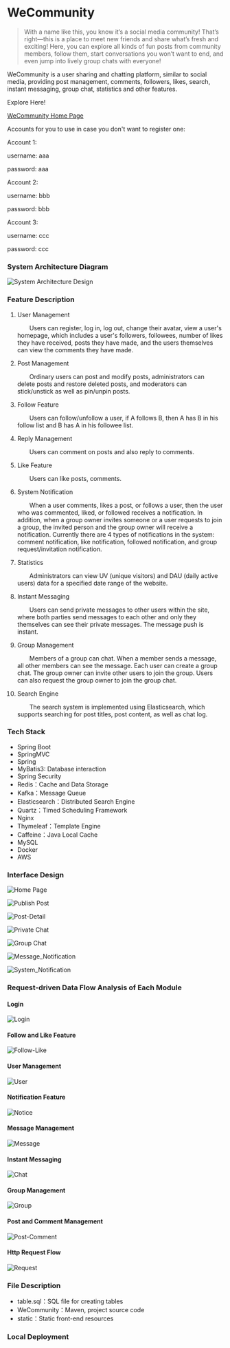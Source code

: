 # WeCommunity
> With a name like this, you know it’s a social media community! That’s right—this is a place to meet new friends and share what’s fresh and exciting! Here, you can explore all kinds of fun posts from community members, follow them, start conversations you won’t want to end, and even jump into lively group chats with everyone!

WeCommunity is a user sharing and chatting platform, similar to social media, providing post management, comments, followers, likes, search, instant messaging, group chat, statistics and other features.

Explore Here!

[WeCommunity Home Page](http://weco.us-east-2.elasticbeanstalk.com/wecommunity/index)

Accounts for you to use in case you don't want to register one:

Account 1:

username: aaa

password: aaa

Account 2:

username: bbb

password: bbb

Account 3:

username: ccc

password: ccc

### System Architecture Diagram

![System Architecture Design](docs/images/Architecture.png "System Architecture Design")


### Feature Description

1. User Management

   &emsp;&emsp;Users can register, log in, log out, change their avatar, view a user's homepage, which includes a user's followers, followees, number of likes they have received, posts they have made, and the users themselves can view the comments they have made.

2. Post Management

   &emsp;&emsp;Ordinary users can post and modify posts, administrators can delete posts and restore deleted posts, and moderators can stick/unstick as well as pin/unpin posts.

3. Follow Feature

   &emsp;&emsp;Users can follow/unfollow a user, if A follows B, then A has B in his follow list and B has A in his followee list.

4. Reply Management

   &emsp;&emsp;Users can comment on posts and also reply to comments.

5. Like Feature

   &emsp;&emsp;Users can like posts, comments.

6. System Notification

   &emsp;&emsp;When a user comments, likes a post, or follows a user, then the user who was commented, liked, or followed receives a notification. In addition, when a group owner invites someone or a user requests to join a group, the invited person and the group owner will receive a notification. Currently there are 4 types of notifications in the system: comment notification, like notification, followed notification, and group request/invitation notification.

7. Statistics

   &emsp;&emsp;Administrators can view UV (unique visitors) and DAU (daily active users) data for a specified date range of the website.

8. Instant Messaging

   &emsp;&emsp;Users can send private messages to other users within the site, where both parties send messages to each other and only they themselves can see their private messages. The message push is instant.

9. Group Management

   &emsp;&emsp;Members of a group can chat. When a member sends a message, all other members can see the message. Each user can create a group chat. The group owner can invite other users to join the group. Users can also request the group owner to join the group chat.

10. Search Engine

    &emsp;&emsp;The search system is implemented using Elasticsearch, which supports searching for post titles, post content, as well as chat log.



### Tech Stack

- Spring Boot
- SpringMVC
- Spring
- MyBatis3: Database interaction
- Spring Security
- Redis：Cache and Data Storage
- Kafka：Message Queue
- Elasticsearch：Distributed Search Engine
- Quartz：Timed Scheduling Framework
- Nginx
- Thymeleaf：Template Engine
- Caffeine：Java Local Cache
- MySQL
- Docker
- AWS

### Interface Design

![Home Page](docs/images/home.png "Home Page")

![Publish Post](docs/images/publish.png "Publish-Post")

![Post-Detail](docs/images/post.png "Post-Detail")

![Private Chat](docs/images/private-chat.png "Private Chat")

![Group Chat](docs/images/group-chat.png "Group Chat")

![Message_Notification](docs/images/message-notice.png "System_Notification")

![System_Notification](docs/images/system-notice.png "System_Notification")


### Request-driven Data Flow Analysis of Each Module

#### Login

![Login](docs/images/Login.png)

#### Follow and Like Feature

![Follow-Like](docs/images/Follow-Like.png)

#### User Management

![User](docs/images/User.png)

#### Notification Feature

![Notice](docs/images/Notice.png)

#### Message Management

![Message](docs/images/Message.png)

#### Instant Messaging

![Chat](docs/images/Chat.png)

#### Group Management

![Group](docs/images/Group.png)

#### Post and Comment Management

![Post-Comment](docs/images/Post-Comment.png)

#### Http Request Flow

![Request](docs/images/Request.png)



### File Description

- table.sql：SQL file for creating tables
- WeCommunity：Maven, project source code
- static：Static front-end resources



### Local Deployment
